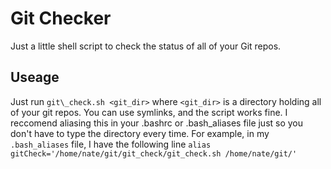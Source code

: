 Git Checker
===========

Just a little shell script to check the status of all of your Git repos.

Useage
------

Just run `git\_check.sh <git_dir>` where `<git_dir>` is a directory holding all of your git repos. You can use symlinks, and the script works fine. I reccomend aliasing this in your .bashrc or .bash\_aliases file just so you don't have to type the directory every time. For example, in my `.bash_aliases` file, I have the following line `alias gitCheck='/home/nate/git/git_check/git_check.sh /home/nate/git/'`

